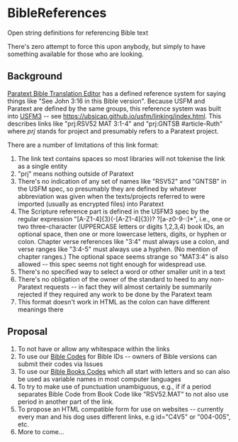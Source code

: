 # BibleReferences

Open string definitions for referencing Bible text

There's zero attempt to force this upon anybody, but simply to have something available for those who are looking.

## Background

[Paratext Bible Translation Editor](https://paratext.org/) has a defined reference system for saying things like "See John 3:16 in this Bible version". Because USFM and Paratext are defined by the same groups, this reference system was built into [USFM3](https://ubsicap.github.io/usfm) -- see https://ubsicap.github.io/usfm/linking/index.html. This describes links like "prj:RSV52 MAT 3:1-4" and "prj:GNTSB #article-Ruth" where *prj* stands for project and presumably refers to a Paratext project.

There are a number of limitations of this link format:

1. The link text contains spaces so most libraries will not tokenise the link as a single entity
2. "prj" means nothing outside of Paratext
3. There's no indication of any set of names like "RSV52" and "GNTSB" in the USFM spec, so presumably they are defined by whatever abbreviation was given when the texts/projects referred to were imported (usually as encrypted files) into Paratext
4. The Scripture reference part is defined in the USFM3 spec by the regular expression "[A-Z1-4]{3}(-[A-Z1-4]{3})? ?[a-z0-9\-:]\*", i.e., one or two three-character (UPPERCASE letters or digits 1,2,3,4) book IDs, an optional space, then one or more lowercase letters, digits, or hyphen or colon. Chapter verse references like "3:4" must always use a colon, and verse ranges like "3:4-5" must always use a hyphen. (No mention of chapter ranges.) The optional space seems strange so "MAT3:4" is also allowed -- this spec seems not tight enough for widespread use.
5. There's no specified way to select a word or other smaller unit in a text
6. There's no obligation of the owner of the standard to heed to any non-Paratext requests -- in fact they will almost certainly be summarily rejected if they required any work to be done by the Paratext team
7. This format doesn't work in HTML as the colon can have different meanings there

## Proposal

1. To not have or allow any whitespace within the links
2. To use our [Bible Codes](https://github.com/Freely-Given-org/BibleCodes) for Bible IDs -- owners of Bible versions can submit their codes via Issues
3. To use our [Bible Books Codes](https://github.com/Freely-Given-org/BibleBooksCodes) which all start with letters and so can also be used as variable names in most computer languages
4. To try to make use of punctuation unambiguous, e.g., if if a period separates Bible Code from Book Code like "RSV52.MAT" to not also use period in another part of the link.
5. To propose an HTML compatible form for use on websites -- currently every man and his dog uses different links, e.g id="C4V5" or "004-005", etc.
6. More to come...
